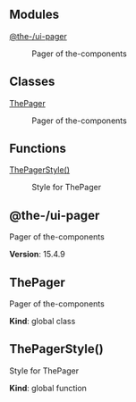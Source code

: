 <!--- Code generated by @the-/script-doc. DO NOT EDIT. -->

## Modules

<dl>
<dt><a href="#module_@the-/ui-pager">@the-/ui-pager</a></dt>
<dd><p>Pager of the-components</p>
</dd>
</dl>

## Classes

<dl>
<dt><a href="#ThePager">ThePager</a></dt>
<dd><p>Pager of the-components</p>
</dd>
</dl>

## Functions

<dl>
<dt><a href="#ThePagerStyle">ThePagerStyle()</a></dt>
<dd><p>Style for ThePager</p>
</dd>
</dl>

<a name="module_@the-/ui-pager"></a>

## @the-/ui-pager
Pager of the-components

**Version**: 15.4.9  
<a name="ThePager"></a>

## ThePager
Pager of the-components

**Kind**: global class  
<a name="ThePagerStyle"></a>

## ThePagerStyle()
Style for ThePager

**Kind**: global function  
